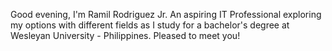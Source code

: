 Good evening, I'm Ramil Rodriguez Jr.
An aspiring IT Professional exploring my options with different fields 
as I study for a bachelor's degree at Wesleyan University - Philippines.
Pleased to meet you!